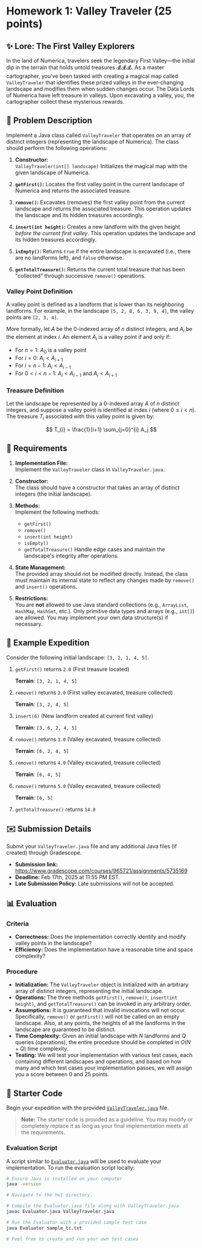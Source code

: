 # Homework 1: Valley Traveler (25 points)

## :sparkles: Lore: The First Valley Explorers

In the land of Numerica, travelers seek the legendary First Valley—the initial dip in the terrain that holds untold treasures :moneybag::moneybag::moneybag:. As a master cartographer, you've been tasked with creating a magical map called `ValleyTraveler` that identifies these prized valleys in the ever-changing landscape and modifies them when sudden changes occur. The Data Lords of Numerica have left treasure in valleys. Upon excavating a valley, you, the cartographer collect these mysterious rewards. 

## :scroll: Problem Description

Implement a Java class called `ValleyTraveler` that operates on an array of distinct integers (representing the landscape of Numerica). The class should perform the following operations:

1. **Constructor:**  
   `ValleyTraveler(int[] landscape)` Initializes the magical map with the given landscape of Numerica.

2. **`getFirst()`:**  Locates the first valley point in the current landscape of Numerica and returns the associated treasure.  

3. **`remove()`:**  Excavates (removes) the first valley point from the current landscape and returns the associated treasure. This operation updates the landscape and its hidden treasures accordingly. 

4. **`insert(int height)`:**  Creates a new landform with the given height *before the current first valley*. This operation updates the landscape and its hidden treasures accordingly.

5. **`isEmpty()`:**  Returns `true` if the entire landscape is excavated (i.e., there are no landforms left), and `false` otherwise.

6. **`getTotalTreasure()`:**  Returns the current total treasure that has been "collected" through successive `remove()` operations.

### Valley Point Definition

A valley point is defined as a landform that is lower than its neighboring landforms. For example, in the landscape `[5, 2, 8, 6, 3, 9, 4]`, the valley points are `[2, 3, 4]`.

More formally, let $A$ be the 0-indexed array of $n$ distinct integers, and $A_{i}$ be the element at index $i$. An element $A_{i}$ is a valley point if and only if:

- For $n = 1$: $A_{0}$ is a valley point  
- For $i = 0$: $A_{i} < A_{i+1}$  
- For $i = n-1$: $A_{i} < A_{i-1}$  
- For $0 < i < n-1$: $A_{i} < A_{i-1}$ and $A_{i} < A_{i+1}$

### Treasure Definition

Let the landscape be represented by a 0-indexed array $A$ of $n$ distinct integers, and suppose a valley point is identified at index $i$ (where $0 \leq i < n$). The treasure $T_{i}$ associated with this valley point is given by:

$$
T_{i} = \frac{1}{i+1} \sum_{j=0}^{i} A_j
$$

## :briefcase: Requirements

1. **Implementation File:**  
   Implement the `ValleyTraveler` class in `ValleyTraveler.java`.

2. **Constructor:**  
   The class should have a constructor that takes an array of distinct integers (the initial landscape).

3. **Methods:**  
   Implement the following methods:
   - `getFirst()`
   - `remove()`
   - `insert(int height)`
   - `isEmpty()`
   - `getTotalTreasure()`
   Handle edge cases and maintain the landscape's integrity after operations.

4. **State Management:**  
   The provided array should not be modified directly. Instead, the class must maintain its internal state to reflect any changes made by `remove()` and `insert()` operations.

5. **Restrictions:**  
   You are **not** allowed to use Java standard collections (e.g., `ArrayList`, `HashMap`, `HashSet`, etc.). Only primitive data types and arrays (e.g., `int[]`) are allowed. You may implement your own data structure(s) if necessary.

## :footprints: Example Expedition

Consider the following initial landscape: `[3, 2, 1, 4, 5]`.

1. `getFirst()` returns `2.0` (First treasure located)

   **Terrain**: `[3, 2, 1, 4, 5]`

2. `remove()` returns `2.0` (First valley excavated, treasure collected)

   **Terrain**: `[3, 2, 4, 5]`

3. `insert(6)` (New landform created at current first valley)

   **Terrain**: `[3, 6, 2, 4, 5]`

4. `remove()` returns `3.0` (Valley excavated, treasure collected)

   **Terrain**: `[6, 2, 4, 5]`

5. `remove()` returns `4.0` (Valley excavated, treasure collected)

   **Terrain**: `[6, 4, 5]`

6. `remove()` returns `5.0` (Valley excavated, treasure collected)

   **Terrain**: `[6, 5]`

7. `getTotalTreasure()` returns `14.0` 

## :envelope: Submission Details

Submit your `ValleyTraveler.java` file and any additional Java files (if created) through Gradescope.

- **Submission link:** https://www.gradescope.com/courses/965721/assignments/5735169
- **Deadline:** Feb 17th, 2025 at 11:55 PM EST.
- **Late Submission Policy:** Late submissions will not be accepted.

## :bar_chart: Evaluation

### Criteria

- __Correctness:__ Does the implementation correctly identify and modify valley points in the landscape?
- __Efficiency:__ Does the implementation have a reasonable time and space complexity?

### Procedure

- __Initialization:__ The `ValleyTraveler` object is initialized with an arbitrary array of distinct integers, representing the initial landscape.
- __Operations:__ The three methods `getFirst()`, `remove()`, `insert(int height)`, and `getTotalTreasure()` can be invoked in any arbitrary order.
- __Assumptions:__ It is guaranteed that invalid invocations will not occur. Specifically, `remove()` or `getFirst()` will not be called on an empty landscape. Also, at any points, the heights of all the landforms in the landscape are guaranteed to be distinct.   
- __Time Complexity:__ Given an initial landscape with $N$ landforms and $Q$ queries (operations), the entire procedure should be completed in $O(N+Q)$ time complexity.
- __Testing:__ We will test your implementation with various test cases, each containing different landscapes and operations, and based on how many and which test cases your implementation passes, we will assign you a score between 0 and 25 points. 

## :rocket: Starter Code

Begin your expedition with the provided [`ValleyTraveler.java`](ValleyTraveler.java) file.

> **Note:** The starter code is provided as a guideline. You may modify or completely replace it as long as your final implementation meets all the requirements.

### Evaluation Script

A script similar to [`Evaluator.java`](Evaluator.java) will be used to evaluate your implementation. To run the evaluation script locally:

```bash
# Ensure Java is installed on your computer
java -version

# Navigate to the hw1 directory.

# Compile the Evaluator.java file along with ValleyTraveler.java
javac Evaluator.java ValleyTraveler.java

# Run the Evaluator with a provided sample test case
java Evaluator sample_tc.txt

# Feel free to create and run your own test cases

